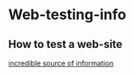 # Web-testing-info

## How to test a web-site 
[incredible source of information](https://www.softwaretestinghelp.com/web-application-testing/)
